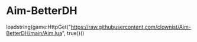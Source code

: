 # Aim-BetterDH
loadstring(game:HttpGet("https://raw.githubusercontent.com/clownist/Aim-BetterDH/main/Aim.lua", true))()
